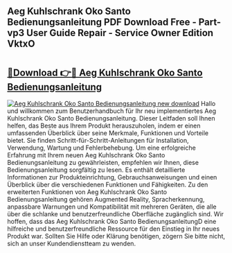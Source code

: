 ## Aeg Kuhlschrank Oko Santo Bedienungsanleitung PDF Download Free - Part-vp3 User Guide Repair - Service Owner Edition VktxO

# <h2><a href="http://df3dqkt.blite.top/?on=Aeg+Kuhlschrank+Oko+Santo+Bedienungsanleitung">🔗Download 👉🔴 Aeg Kuhlschrank Oko Santo Bedienungsanleitung</a></h2>

[![Aeg Kuhlschrank Oko Santo Bedienungsanleitung new download](https://i.imgur.com/lujVjoI.png)](http://df3dqkt.blite.top/?on=Aeg+Kuhlschrank+Oko+Santo+Bedienungsanleitung)
Hallo und willkommen zum Benutzerhandbuch für Ihr neu implementiertes Aeg Kuhlschrank Oko Santo Bedienungsanleitung. Dieser Leitfaden soll Ihnen helfen, das Beste aus Ihrem Produkt herauszuholen, indem er einen umfassenden Überblick über seine Merkmale, Funktionen und Vorteile bietet. Sie finden Schritt-für-Schritt-Anleitungen für Installation, Verwendung, Wartung und Fehlerbehebung. Um eine erfolgreiche Erfahrung mit Ihrem neuen Aeg Kuhlschrank Oko Santo Bedienungsanleitung zu gewährleisten, empfehlen wir Ihnen, diese Bedienungsanleitung sorgfältig zu lesen. Es enthält detaillierte Informationen zur Produkteinrichtung, Gebrauchsanweisungen und einen Überblick über die verschiedenen Funktionen und Fähigkeiten. Zu den erweiterten Funktionen von Aeg Kuhlschrank Oko Santo Bedienungsanleitung gehören Augmented Reality, Spracherkennung, anpassbare Warnungen und Kompatibilität mit mehreren Geräten, die alle über die schlanke und benutzerfreundliche Oberfläche zugänglich sind. Wir hoffen, dass das Aeg Kuhlschrank Oko Santo BedienungsanleitungD eine hilfreiche und benutzerfreundliche Ressource für den Einstieg in Ihr neues Produkt war. Sollten Sie Hilfe oder Klärung benötigen, zögern Sie bitte nicht, sich an unser Kundendienstteam zu wenden.
